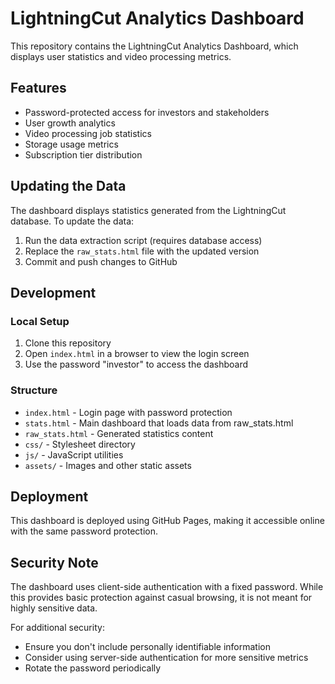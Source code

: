 # LightningCut Analytics Dashboard

This repository contains the LightningCut Analytics Dashboard, which displays user statistics and video processing metrics.

## Features

- Password-protected access for investors and stakeholders
- User growth analytics
- Video processing job statistics
- Storage usage metrics
- Subscription tier distribution

## Updating the Data

The dashboard displays statistics generated from the LightningCut database. To update the data:

1. Run the data extraction script (requires database access)
2. Replace the `raw_stats.html` file with the updated version
3. Commit and push changes to GitHub

## Development

### Local Setup

1. Clone this repository
2. Open `index.html` in a browser to view the login screen
3. Use the password "investor" to access the dashboard

### Structure

- `index.html` - Login page with password protection
- `stats.html` - Main dashboard that loads data from raw_stats.html
- `raw_stats.html` - Generated statistics content
- `css/` - Stylesheet directory
- `js/` - JavaScript utilities
- `assets/` - Images and other static assets

## Deployment

This dashboard is deployed using GitHub Pages, making it accessible online with the same password protection.

## Security Note

The dashboard uses client-side authentication with a fixed password. While this provides basic protection against casual browsing, it is not meant for highly sensitive data.

For additional security:
- Ensure you don't include personally identifiable information
- Consider using server-side authentication for more sensitive metrics
- Rotate the password periodically